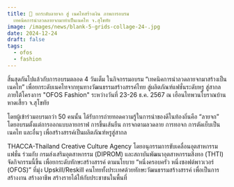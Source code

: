 ```yaml
---
title: 👔 ยกระดับลายจก สู่ เนคไทสร้างเงิน ภาพการอบรม
  เทคนิคการนำลวดลายจกมาทำเป็นเนคไท จ.สุโขทัย
image: /images/news/blank-5-grids-collage-24-.jpg
date: 2024-12-24
draft: false
tags:
  - ofos
  - fashion
---
```

สิ้นสุดกันไปแล้วกับการอบรมตลอด 4 วันเต็ม ในกิจกรรมอบรม “เทคนิคการนำลวดลายจกมาสร้างเป็นเนคไท” เพื่อยกระดับเนคไทจากทุนทางวัฒนธรรมสร้างสรรค์ไทย สู่ผลิตภัณฑ์แฟชั่นระดับหรู สู่สากล ภายใต้โครงการ "OFOS Fashion" ระหว่างวันที่ 23-26 ธ.ค. 2567 ณ เฮือนไทพวนโบราณบ้านหาดเสี้ยว จ.สุโขทัย

โดยผู้เข้าร่วมอบรมกว่า 50 คนนั้น ได้รับการถ่ายทอดความรู้ในการนำของดีในท้องถิ่นคือ “ลายจก” โดยอบรมตั้งแต่การออกแบบลายกราฟ การขึ้นเส้นยืน การจกตามลวดลาย การทอจก การตัดเย็บเป็นเนคไท และอื่นๆ เพื่อสร้างสรรค์เป็นผลิตภัณฑ์หรูสู่สากล

THACCA-Thailand Creative Culture Agency โดยอนุกรรมการขับเคลื่อนอุตสาหกรรมแฟชั่น ร่วมกับ กรมส่งเสริมอุตสาหกรรม (DIPROM) และสถาบันพัฒนาอุตสาหกรรมสิ่งทอ (THTI) จัดกิจกรรมนี้ขึ้น เพื่อยกระดับทักษะสร้างสรรค์ ตามนโยบาย “หนึ่งครอบครัว หนึ่งซอฟต์พาวเวอร์ (OFOS)” ที่มุ่ง Upskill/Reskill คนไทยทั้งประเทศด้วยทักษะวัฒนธรรมสร้างสรรค์ เพื่อเป็นการสร้างงาน สร้างอาชีพ สร้างรายได้ให้กับประชาชนในพื้นที่
